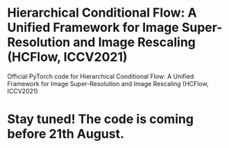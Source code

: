 # Hierarchical Conditional Flow: A Unified Framework for Image Super-Resolution and Image Rescaling (HCFlow, ICCV2021)
Official PyTorch code for Hierarchical Conditional Flow: A Unified Framework for Image Super-Resolution and Image Rescaling (HCFlow, ICCV2021) 

# Stay tuned! The code is coming before 21th August.
